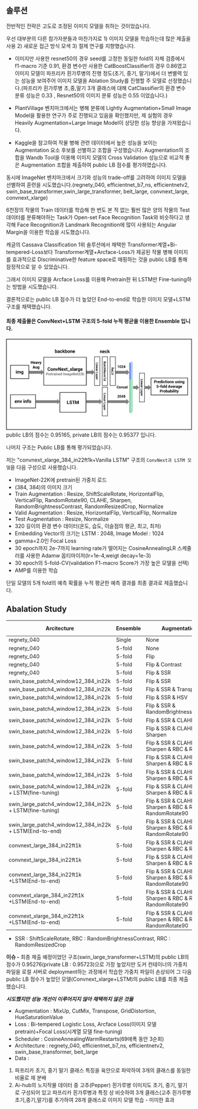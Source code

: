 ## 솔루션 

전반적인 전략은 고도로 조정된 이미지 모델을 취하는 것이었습니다.

우선 대부분의 다른 참가자분들과 마찬가지로 1) 이미지 모델을 학습하는데 많은 제출을 사용 2) 새로운 접근 방식 모색 3) 절제 연구를 지향했습니다.

* 이미지만 사용한 resnet50의 경우 seed를 고정한 동일한 fold의 자체 검증에서 f1-macro 기준 0.91, 환경 변수만 사용한 CatBoostClassifier의 경우 0.86였고 이미지 모델이 파프리카 흰가루병의 진행 정도(초기, 중기, 말기)에서 더 변별력 있는 성능을 보여주어 이미지 모델을 Ablation Study를 진행할 주 모델로 선정했습니다.(파프리카 흰가루병 초,중,말기 3개 클래스에 대해 CatClassifier의 환경 변수 분류 성능은 0.33 , Resnet50의 이미지 분류 성능은 0.55 이었습니다.)

* PlantVillage 벤치마크에서는 병해 분류에 Lightly Augmentation+Small Image Model을 활용한 연구가 주로 진행되고 있음을 확인했지만, 제 실험의 경우 Heavily Augmentation+Large Image Model이 상당한 성능 향상을 가져왔습니다.

* Kaggle을 참고하여 작물 병해 관련 데이터에서 높은 성능을 보이는 Augmentation 요소 후보를 선별하고 조합을 구성했습니다. Augmentation의 조합을 Wandb Tool을 이용해 이미지 모델의 Cross Validation 성능으로 비교적 좋은 Augmentation 조합을 제출하여 public LB 점수를 평가하였습니다.

동시에 ImageNet 벤치마크에서 크기와 성능의 trade-off를 고려하여 이미지 모델을 선별하여 훈련을 시도했습니다.(regnety_040, efficientnet_b7_ns, efficientnetv2, swin_base_transformer,swin_large_transformer, beit_large, convnext_large, convnext_xlarge)

6천장의 작물의 Train 데이터를 학습해 한 번도 본 적 없는 훨씬 많은 양의 작물의 Test 데이터를 분류해야하는 Task가 Open-set Face Recognition Task와 비슷하다고 생각해 Face Recognition과 Landmark Recognition에 많이 사용되는 Angular Margin을 이용한 학습을 시도했습니다.

캐글의 Cassava Classification 1위 솔루션에서 채택한 Transformer계열+Bi-tempered-Loss보다 Transformer계열+Arcface-Loss가 제공된 작물 병해 이미지를 효과적으로 Discriminative한 feature space로 매핑하는 것을 public LB를 통해 잠정적으로 알 수 있었습니다.

그래서 이미지 모델을 Arcface Loss를 이용해 Pretrain한 뒤 LSTM만 Fine-tuning하는 방법을 시도했습니다.

결론적으로는 public LB 점수가 더 높았던 End-to-end로 학습한 이미지 모델+LSTM 구조를 채택했습니다. 

#### 최종 제출물은 ConvNext+LSTM 구조의 5-fold 누적 평균을 이용한 Ensemble 입니다.
![figure](https://github.com/glee1228/LG_Plant_Disease_Diagnosis/blob/main/solution/figure.png) 
public LB의 점수는 0.95165, private LB의 점수는 0.95377 입니다.

나머지 구조는 Public LB를 통해 평가되었습니다.

저는 "convnext_xlarge_384_in22ft1k+Vanilla LSTM" 구조의 ```ConvNext과 LSTM 모델```을 다음 구성으로 사용했습니다.

* ImageNet-22K에 pretrain된 가중치 로드
* (384, 384)의 이미지 크기
* Train Augmentation : Resize, ShiftScaleRotate, HorizontalFlip, VerticalFlip, RandomRotate90, CLAHE, Sharpen, RandomBrightnessContrast, RandomResizedCrop, Normalize
* Valid Augmentation : Resize, HorizontalFlip, VerticalFlip, Normalize
* Test Augmentation : Resize, Normalize
* 320 길이의 환경 변수 데이터(온도, 습도, 이슬점의 평균, 최고, 최저)
* Embedding Vector의 크기는 LSTM : 2048, Image Model : 1024
* gamma=2.0인 Focal Loss
* 30 epoch까지 2e-7까지 learning rate가 떨어지는 CosineAnnealingLR 스케줄러를 사용한 Adamw 옵티마이저(lr=1e-4,weigt decay=1e-3)
* 30 epoch의 5-fold-CV(validation F1-macro Score가 가장 높은 모델을 선택)
* AMP를 이용한 학습


단일 모델의 5개 fold의 예측 확률을 누적 평균한 예측 결과를 최종 결과로 제출했습니다.

## Abalation Study

Arcitecture	| Ensemble	| Augmentation |	Loss	 | public LB |	private LB | note |
---- |  ---- | ---- | ---- | ----  |---- |----
regnety_040  |	Single  |	None	 | CE  | 	0.91144 | 	-
regnety_040  |	5-fold  |	None	 | CE  | 	0.92673 | 	-  | + 0.015
regnety_040  |	5-fold  |	Flip	 | CE  | 	0.91809 | 	-
regnety_040  |	5-fold  |	Flip & Contrast	 | CE  | 	0.92431 | 	-
regnety_040  |	5-fold  |	Flip & SSR	 | CE  | 	0.91624 | 	-
swin_base_patch4_window12_384_in22k  |	5-fold  |	Flip & SSR	 | bi-tempered  | 	0.94607 | 	-  | + 0.03
swin_base_patch4_window12_384_in22k  |	5-fold |	Flip & SSR & Transpose	 | bi-tempered  | 	0.94169 | 	-
swin_base_patch4_window12_384_in22k  |	5-fold  |	Flip & SSR & HSV | bi-tempered  | 	0.94080 | 	-
swin_base_patch4_window12_384_in22k  |	5-fold  |	Flip & SSR & RandomBrightnessContrast | bi-tempered  | 	0.94592 | 	-
swin_base_patch4_window12_384_in22k  |	5-fold  |	Flip & SSR & CLAHE | bi-tempered  | 	0.94641 | 	-
swin_base_patch4_window12_384_in22k  |	5-fold  |	Flip & SSR & CLAHE & Sharpen | bi-tempered  | 	0.94389 | 	-
swin_base_patch4_window12_384_in22k  |	5-fold  |	Flip & SSR & CLAHE & Sharpen & RBC & RRC | bi-tempered  | 	0.94771 | -  | + 0.02
swin_base_patch4_window12_384_in22k  |	5-fold  |	Flip & SSR & CLAHE & Sharpen & RBC & RRC | CE  | 	0.9487 | -  | + 0.01
swin_base_patch4_window12_384_in22k  |	5-fold  |	Flip & SSR & CLAHE & Sharpen & RBC & RRC | Arcface  | 	0.94952 | 	-  | + 0.01
swin_base_patch4_window12_384_in22k + LSTM(fine-tuning)  |	5-fold  |	Flip & SSR & CLAHE & Sharpen & RBC & RRC | Arcface+Focal  | 	0.95093 | 	-  | + 0.01
swin_large_patch4_window12_384_in22k + LSTM(fine-tuning)  |	5-fold  |	Flip & SSR & CLAHE & Sharpen & RBC & RRC & RandomRotate90 | Arcface+Focal  | 	0.94372 | 	-
swin_large_patch4_window12_384_in22k + LSTM(End-to-end)  |	5-fold  |	Flip & SSR & CLAHE & Sharpen & RBC & RRC & RandomRotate90  | Focal  | 	0.95276 | 	0.95723 | + 0.02  (Best)
convnext_large_384_in22ft1k  |	5-fold  |	Flip & SSR & CLAHE & Sharpen & RBC & RRC | bi-tempered  | 	0.94918 | 	-
convnext_large_384_in22ft1k  |	5-fold  |	Flip & SSR & CLAHE & Sharpen & RBC & RRC | CE  | 	0.94949 | 	-
convnext_large_384_in22ft1k  +LSTM(End-to-end)  |	5-fold  |	Flip & SSR & CLAHE & Sharpen & RBC & RRC & RandomRotate90| Focal  | 	0.94996 | 	-
convnext_xlarge_384_in22ft1k  +LSTM(End-to-end)  |	5-fold  |	Flip & SSR & CLAHE & Sharpen & RBC & RRC & RandomRotate90 | Focal  | 	0.95165 | 	0.95377 | Submission
convnext_xlarge_384_in22ft1k  +LSTM(End-to-end)  |	5-fold  |	Flip & SSR & CLAHE & Sharpen & RBC & RRC & RandomRotate90 | Focal  | 	0.95431 | 	0.95553 | Unofficial

* SSR : ShiftScaleRotate, RBC : RandomBrightnessContrast, RRC : RandomResizedCrop

**이슈 -**
최종 제출 예정이었던 구조(swin_large_transformer+LSTM)의 public LB의 점수가 0.95276(private LB : 0.95723)으로 가장 높았지만 도커 컨테이너의 가중치 파일을 로컬 서버로 deployment하는 과정에서 학습한 가중치 파일이 손상되어 그 다음 public LB 점수가 높았던 모델(Convnext_xlarge+LSTM)의 public LB를 최종 제출했습니다.

***시도했지만 성능 개선이 이루어지지 않아 채택하지 않은 것들***
* Augmentation : MixUp, CutMix, Transpose, GridDistortion, HueSaturationValue
* Loss : Bi-tempered Logistic Loss, Arcface Loss(이미지 모델 pretrain)+Focal Loss(시계열 모델 fine-tuning)
* Scheduler : CosineAnnealingWarmRestarts(69에폭 동안 3순회)
* Architecture : regnety_040, efficientnet_b7_ns, efficientnetv2, swin_base_transformer, beit_large
* Data :
1. 파프리카 초기, 중기 말기 클래스 특징을 육안으로 파악하여 3개의 클래스를 동일한 비율로 재 분배 
2. Ai-hub의 노지작물 데이터 중 고추(Pepper) 흰가루병 이미지도 초기, 중기, 말기로 구성되어 있고 파프리카 흰가루병과 특징 상 비슷하여 3개 클래스(고추 흰가루병 초기,중기,말기)를 추가하여 28개 클래스로 이미지 모델 학습 - 미미한 효과









